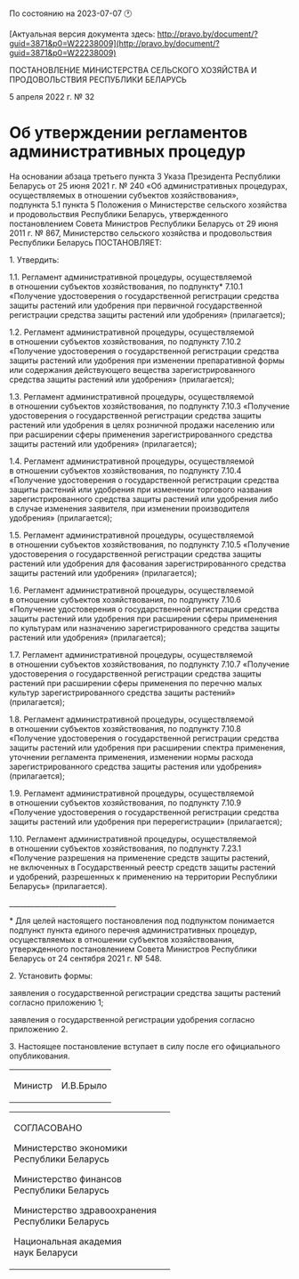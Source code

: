 По состоянию на 2023-07-07 &#x1F550;

[Актуальная версия документа здесь: http://pravo.by/document/?guid=3871&p0=W22238009](http://pravo.by/document/?guid=3871&p0=W22238009)

<p>ПОСТАНОВЛЕНИЕ МИНИСТЕРСТВА СЕЛЬСКОГО ХОЗЯЙСТВА И ПРОДОВОЛЬСТВИЯ РЕСПУБЛИКИ БЕЛАРУСЬ</p>
<p>5 апреля 2022 г. № 32</p>
<h1>Об утверждении регламентов административных процедур</h1>
<p>На основании абзаца третьего пункта 3 Указа Президента Республики Беларусь от 25 июня 2021 г. № 240 «Об административных процедурах, осуществляемых в отношении субъектов хозяйствования», подпункта 5.1 пункта 5 Положения о Министерстве сельского хозяйства и продовольствия Республики Беларусь, утвержденного постановлением Совета Министров Республики Беларусь от 29 июня 2011 г. № 867, Министерство сельского хозяйства и продовольствия Республики Беларусь ПОСТАНОВЛЯЕТ:</p>
<p>1. Утвердить:</p>
<p>1.1. Регламент административной процедуры, осуществляемой в отношении субъектов хозяйствования, по подпункту* 7.10.1 «Получение удостоверения о государственной регистрации средства защиты растений или удобрения при первичной государственной регистрации средства защиты растений или удобрения» (прилагается);</p>
<p>1.2. Регламент административной процедуры, осуществляемой в отношении субъектов хозяйствования, по подпункту 7.10.2 «Получение удостоверения о государственной регистрации средства защиты растений или удобрения при изменении препаративной формы или содержания действующего вещества зарегистрированного средства защиты растений или удобрения» (прилагается);</p>
<p>1.3. Регламент административной процедуры, осуществляемой в отношении субъектов хозяйствования, по подпункту 7.10.3 «Получение удостоверения о государственной регистрации средства защиты растений или удобрения в целях розничной продажи населению или при расширении сферы применения зарегистрированного средства защиты растений или удобрения» (прилагается);</p>
<p>1.4. Регламент административной процедуры, осуществляемой в отношении субъектов хозяйствования, по подпункту 7.10.4 «Получение удостоверения о государственной регистрации средства защиты растений или удобрения при изменении торгового названия зарегистрированного средства защиты растений или удобрения либо в случае изменения заявителя, при изменении производителя удобрения» (прилагается);</p>
<p>1.5. Регламент административной процедуры, осуществляемой в отношении субъектов хозяйствования, по подпункту 7.10.5 «Получение удостоверения о государственной регистрации средства защиты растений или удобрения для фасования зарегистрированного средства защиты растений или удобрения» (прилагается);</p>
<p>1.6. Регламент административной процедуры, осуществляемой в отношении субъектов хозяйствования, по подпункту 7.10.6 «Получение удостоверения о государственной регистрации средства защиты растений или удобрения при расширении сферы применения по культурам или назначению зарегистрированного средства защиты растений или удобрения» (прилагается);</p>
<p>1.7. Регламент административной процедуры, осуществляемой в отношении субъектов хозяйствования, по подпункту 7.10.7 «Получение удостоверения о государственной регистрации средства защиты растений при расширении сферы применения по перечню малых культур зарегистрированного средства защиты растений» (прилагается);</p>
<p>1.8. Регламент административной процедуры, осуществляемой в отношении субъектов хозяйствования, по подпункту 7.10.8 «Получение удостоверения о государственной регистрации средства защиты растений или удобрения при расширении спектра применения, уточнении регламента применения, изменении нормы расхода зарегистрированного средства защиты растения или удобрения» (прилагается);</p>
<p>1.9. Регламент административной процедуры, осуществляемой в отношении субъектов хозяйствования, по подпункту 7.10.9 «Получение удостоверения о государственной регистрации средства защиты растений или удобрения при перерегистрации» (прилагается);</p>
<p>1.10. Регламент административной процедуры, осуществляемой в отношении субъектов хозяйствования, по подпункту 7.23.1 «Получение разрешения на применение средств защиты растений, не включенных в Государственный реестр средств защиты растений и удобрений, разрешенных к применению на территории Республики Беларусь» (прилагается).</p>
<p>______________________________</p>
<p>* Для целей настоящего постановления под подпунктом понимается подпункт пункта единого перечня административных процедур, осуществляемых в отношении субъектов хозяйствования, утвержденного постановлением Совета Министров Республики Беларусь от 24 сентября 2021 г. № 548.</p>
<p>2. Установить формы:</p>
<p>заявления о государственной регистрации средства защиты растений согласно приложению 1;</p>
<p>заявления о государственной регистрации удобрения согласно приложению 2.</p>
<p>3. Настоящее постановление вступает в силу после его официального опубликования.</p>
<p></p>
<table><tr>
<td><p>Министр</p></td>
<td><p>И.В.Брыло</p></td>
</tr></table>
<p></p>
<table><tr>
<td>
<p>СОГЛАСОВАНО</p>
<p>Министерство экономики<br>Республики Беларусь</p>
<p>Министерство финансов<br>Республики Беларусь</p>
<p>Министерство здравоохранения<br>Республики Беларусь</p>
<p>Национальная академия<br>наук Беларуси</p>
</td>
<td><p></p></td>
</tr></table>
<p></p>
